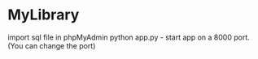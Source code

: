 # MyLibrary
import sql file in phpMyAdmin
python app.py - start app on a 8000 port.(You can change the port)
